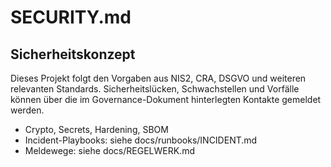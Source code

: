 # SECURITY.md

## Sicherheitskonzept

Dieses Projekt folgt den Vorgaben aus NIS2, CRA, DSGVO und weiteren relevanten Standards. Sicherheitslücken, Schwachstellen und Vorfälle können über die im Governance-Dokument hinterlegten Kontakte gemeldet werden.

- Crypto, Secrets, Hardening, SBOM
- Incident-Playbooks: siehe docs/runbooks/INCIDENT.md
- Meldewege: siehe docs/REGELWERK.md
